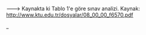 --->  Kaynakta ki Tablo 1'e göre sınav analizi. Kaynak: http://www.ktu.edu.tr/dosyalar/08_00_00_f6570.pdf























_
